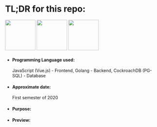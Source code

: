 <h1>TL;DR for this repo:</h1>
<img src="https://i.imgur.com/oUH9hNy.png" height="100" width="100">
<img src="https://www.nicepng.com/png/detail/264-2641184_111-kb-png-golang-logo.png" height="100" width="100">
<img src="https://8logos.com/wp-content/uploads/2018/08/cockroachdb.svg-converted.png?t=1" height="100" width="100">
<ul>
  <li><h4>Programming Language used:</h4>JavaScript (Vue.js) - Frontend, Golang - Backend, CockroachDB (PG-SQL) - Database</li>
  <li><h4>Approximate date:</h4>First semester of 2020</li>
  <li><h4>Purpose:</h4></li>
  <li><h4>Preview:</h4></li>
</ul>
